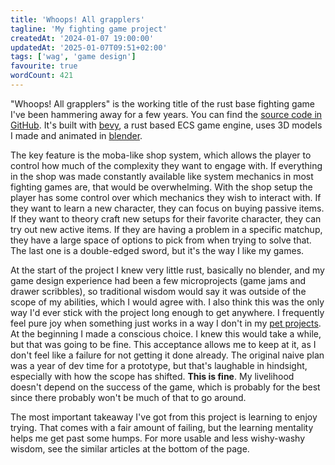 ```yaml
---
title: 'Whoops! All grapplers'
tagline: 'My fighting game project'
createdAt: '2024-01-07 19:00:00'
updatedAt: '2025-01-07T09:51+02:00'
tags: ['wag', 'game design']
favourite: true
wordCount: 421
---
```


"Whoops! All grapplers" is the working title of the rust base fighting game I've
been hammering away for a few years. You can find the [source code in
GitHub](https://github.com/haihala/whoops-all-grapplers). It's built with
[bevy](https://bevyengine.org/), a rust based ECS game engine, uses 3D models I
made and animated in [blender](https://www.blender.org/).

The key feature is the moba-like shop system, which allows the player to control
how much of the complexity they want to engage with. If everything in the shop
was made constantly available like system mechanics in most fighting games are,
that would be overwhelming. With the shop setup the player has some control over
which mechanics they wish to interact with. If they want to learn a new
character, they can focus on buying passive items. If they want to theory craft
new setups for their favorite character, they can try out new active items. If
they are having a problem in a specific matchup, they have a large space of
options to pick from when trying to solve that. The last one is a double-edged
sword, but it's the way I like my games.

At the start of the project I knew very little rust, basically no blender, and
my game design experience had been a few microprojects (game jams and drawer
scribbles), so traditional wisdom would say it was outside of the scope of my
abilities, which I would agree with. I also think this was the only way I'd ever
stick with the project long enough to get anywhere. I frequently feel pure joy
when something just works in a way I don't in my [pet
projects](/blog/intro-to-pet-projects). At the beginning I made a conscious
choice. I knew this would take a while, but that was going to be fine. This
acceptance allows me to keep at it, as I don't feel like a failure for not
getting it done already. The original naive plan was a year of dev time for a
prototype, but that's laughable in hindsight, especially with how the scope has
shifted. **This is fine**. My livelihood doesn't depend on the success of the
game, which is probably for the best since there probably won't be much of that
to go around.

The most important takeaway I've got from this project is learning to enjoy trying.
That comes with a fair amount of failing, but the learning mentality helps me get
past some humps. For more usable and less wishy-washy wisdom, see the similar
articles at the bottom of the page.

